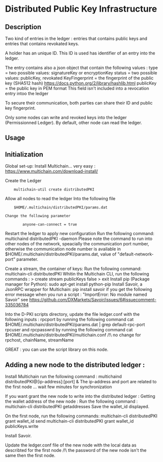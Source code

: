 # Distributed Public Key Infrastructure
	
## Description
Two kind of entries in the ledger : entries that contains public keys and entries that contains revokated keys. 
	
A holder has an unique ID. This ID is used has identifier of an entry into the ledger.

The entry contains also a json object that contain the following values :
	type = two possible values: signatureKey or encryptionKey
	status = two possible values: publicKey, revokated
	KeyFingerprint = the fingerprint of the public key (SHA512 hash) 
		https://docs.python.org/2/library/hashlib.html
	publicKey = the public key in PEM format
		This field isn't included into a revocation entry intoo the ledger

To secure their communication, both parties can share their ID and public key fingerprint.

Only some nodes can write and revoked keys into the ledger (Permissionned Ledger).
By default, other node can read the ledger.


## Usage

## Initialization
Global set-up:
Install Multichain... very easy : https://www.multichain.com/download-install/

Create the Ledger 
```
	multichain-util create distributedPKI
```
Allow all nodes to read the ledger
	Into the following file
```
	$HOME/.multichain/distributedPKI/params.dat
```
	Change the following parameter
```
		anyone-can-connect = true
```
Restart the ledger to apply new configuration 
	Run the following command: 
		multichaind distributedPKI -daemon
	Please note the command to run into other nodes of the network, speacially the communication port number, otherwise the communication node number is available in $HOME/.multichain/distributedPKI/params.dat, value of "default-network-port" parameter.

Create a stream, the container of keys: 
	Run the following command:
		multichain-cli distributedPKI
	Whitin the Multichain CLI, run the following commands :
		> create stream publicKeys false
		> exit
Install pip (Package manager for Python): sudo apt-get install python-pip
Install Savoir, a JsonRPC wrapper for Multichain:
        pip install savoir
        if you get the following error message when you run a script : "ImportError: No module named Savoir" see https://github.com/DXMarkets/Savoir/issues/6#issuecomment-335036784

Into the D-PKI scripts directory, update the file ledger.conf with the following inputs :
        rpcport by running the following command
		cat $HOME/.multichain/distributedPKI/params.dat | grep default-rpc-port
        rpcuser and rpcpasswrd by running the following command 
		cat $HOME/.multichain/distributedPKI/multichain.conf
	/!\ no change for rpchost, chainName, streamName



GREAT : you can use the script library on this node.

## Adding a new node to the distributed ledger :
Install Multichain
		run the following command :
			multichaind distributedPKI@[ip-address]:[port] &
		The ip-address and port are related to the first node
	... wait few minutes for synchronization

If you want grant the new node to write into the distributed ledger :
	Getting the wallet address of the new node : 
		Run the following command :
			multichain-cli distributedPKI getaddresses
		Save the wallet_id displayed.
	
On the first node, run the following commands:
		multichain-cli distributedPKI grant wallet_id send
		multichain-cli distributedPKI grant wallet_id publicKeys.write
	

Install Savoir.
	
Update the ledger.conf file of the new node with the local data as describted for the first node
	/!\ the password of the new node isn't the same then the first node.
